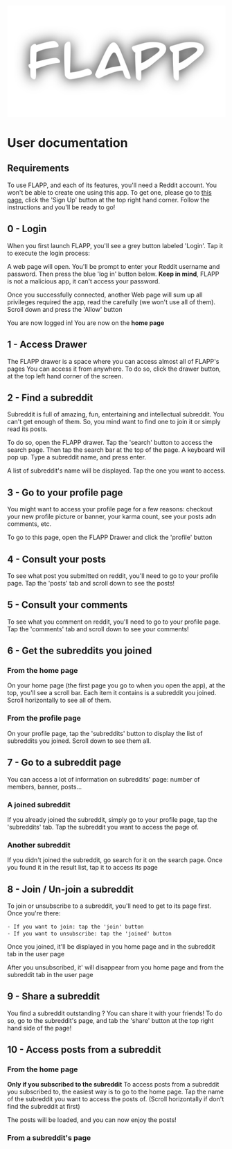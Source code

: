 [![FLAPP](assets/title.png)](assets/title.png)

# User documentation

## Requirements

To use FLAPP, and each of its features, you'll need a Reddit account. You won't be able to create one using this app. To get one, please go to [this page](https://www.reddit.com/), click the 'Sign Up' button at the top right hand corner. Follow the instructions and you'll be ready to go!

## 0 - Login

When you first launch FLAPP, you'll see a grey button labeled 'Login'. Tap it to execute the login process:

A web page will open. You'll be prompt to enter your Reddit username and password. Then press the blue 'log in' button below. **Keep in mind**, FLAPP is not a malicious app, it can't access your password.

Once you successfully connected, another Web page will sum up all privileges required the app, read the carefully (we won't use all of them). Scroll down and press the 'Allow' button

You are now logged in! You are now on the **home page**

## 1 - Access Drawer

The FLAPP drawer is a space where you can access almost all of FLAPP's pages
You can access it from anywhere. To do so, click the drawer button, at the top left hand corner of the screen.

## 2 - Find a subreddit

Subreddit is full of amazing, fun, entertaining and intellectual subreddit. You can't get enough of them. So, you mind want to find one to join it or simply read its posts.

To do so, open the FLAPP drawer. Tap the 'search' button to access the search page. Then tap the search bar at the top of the page. A keyboard will pop up.
Type a subreddit name, and press enter.

A list of subreddit's name will be displayed. Tap the one you want to access.

## 3 - Go to your profile page

You might want to access your profile page for a few reasons: checkout your new profile picture or banner, your karma count, see your posts adn comments, etc.

To go to this page, open the FLAPP Drawer and click the 'profile' button

## 4 - Consult your posts

To see what post you submitted on reddit, you'll need to go to your profile page. Tap the 'posts' tab and scroll down to see the posts!

## 5 - Consult your comments

To see what you comment on reddit, you'll need to go to your profile page. Tap the 'comments' tab and scroll down to see your comments!

## 6 - Get the subreddits you joined

### From the home page

On your home page (the first page you go to when you open the app), at the top, you'll see a scroll bar. Each item it contains is a subreddit you joined. Scroll horizontally to see all of them.

### From the profile page

On your profile page, tap the 'subreddits' button to display the list of subreddits you joined. Scroll down to see them all.

## 7 - Go to a subreddit page

You can access a lot of information on subreddits' page: number of members, banner, posts...

### A joined subreddit

If you already joined the subreddit, simply go to your profile page, tap the 'subreddits' tab. Tap the subreddit you want to access the page of.

### Another subreddit

If you didn't joined the subreddit, go search for it on the search page. Once you found it in the result list, tap it to access its page

## 8 - Join / Un-join a subreddit

To join or unsubscribe to a subreddit, you'll need to get to its page first.
Once you're there:

    - If you want to join: tap the 'join' button
    - If you want to unsubscribe: tap the 'joined' button

Once you joined, it'll be displayed in you home page and in the subreddit tab in the user page

After you unsubscribed, it' will disappear from you home page and from the subreddit tab in the user page

## 9 - Share a subreddit

You find a subreddit outstanding ? You can share it with your friends!
To do so, go to the subreddit's page, and tab the 'share' button at the top right hand side of the page!

## 10 - Access posts from a subreddit

### From the home page

**Only if you subscribed to the subreddit**
To access posts from a subreddit you subscribed to, the easiest way is to go to the home page. Tap the name of the subreddit you want to access the posts of. (Scroll horizontally if don't find the subreddit at first)

The posts will be loaded, and you can now enjoy the posts!

### From a subreddit's page


